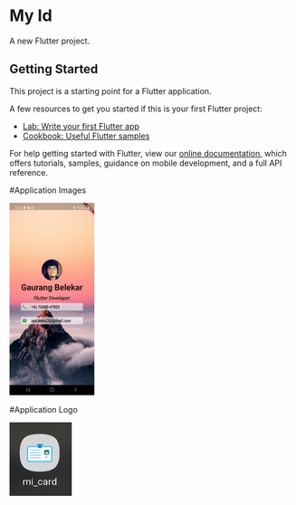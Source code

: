 # My Id

A new Flutter project.

## Getting Started

This project is a starting point for a Flutter application.

A few resources to get you started if this is your first Flutter project:

- [Lab: Write your first Flutter app](https://flutter.dev/docs/get-started/codelab)
- [Cookbook: Useful Flutter samples](https://flutter.dev/docs/cookbook)

For help getting started with Flutter, view our
[online documentation](https://flutter.dev/docs), which offers tutorials,
samples, guidance on mobile development, and a full API reference.

#Application Images

<img src='https://github.com/Gaurang-Belekar/my-id/blob/main/App_Images/Screenshot_20210531-123437.jpg' height="340" width="150">

#Application Logo

<img src='https://github.com/Gaurang-Belekar/my-id/blob/main/App_Images/Screenshot_20210531-123525_One%20UI%20Home.jpg' height="130" width="110">
